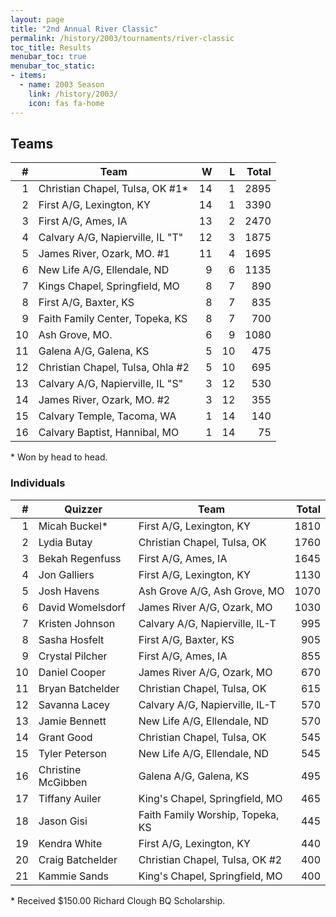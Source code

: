 ```yaml
---
layout: page
title: "2nd Annual River Classic"
permalink: /history/2003/tournaments/river-classic
toc_title: Results
menubar_toc: true
menubar_toc_static:
- items:
  - name: 2003 Season
    link: /history/2003/
    icon: fas fa-home
---
```


## Teams

|    # | Team                             |    W |    L | Total |
| ---: | -------------------------------- | ---: | ---: | ----: |
|    1 | Christian Chapel, Tulsa, OK #1*  |   14 |    1 |  2895 |
|    2 | First A/G, Lexington, KY         |   14 |    1 |  3390 |
|    3 | First A/G, Ames, IA              |   13 |    2 |  2470 |
|    4 | Calvary A/G, Napierville, IL "T" |   12 |    3 |  1875 |
|    5 | James River, Ozark, MO. #1       |   11 |    4 |  1695 |
|    6 | New Life A/G, Ellendale, ND      |    9 |    6 |  1135 |
|    7 | Kings Chapel, Springfield, MO    |    8 |    7 |   890 |
|    8 | First A/G, Baxter, KS            |    8 |    7 |   835 |
|    9 | Faith Family Center, Topeka, KS  |    8 |    7 |   700 |
|   10 | Ash Grove, MO.                   |    6 |    9 |  1080 |
|   11 | Galena A/G, Galena, KS           |    5 |   10 |   475 |
|   12 | Christian Chapel, Tulsa, Ohla #2 |    5 |   10 |   695 |
|   13 | Calvary A/G, Napierville, IL "S" |    3 |   12 |   530 |
|   14 | James River, Ozark, MO. #2       |    3 |   12 |   355 |
|   15 | Calvary Temple, Tacoma, WA       |    1 |   14 |   140 |
|   16 | Calvary Baptist, Hannibal, MO    |    1 |   14 |    75 |

\* Won by head to head.

### Individuals

|    # | Quizzer            | Team                             | Total |
| ---: | ------------------ | -------------------------------- | ----: |
|    1 | Micah Buckel*      | First A/G, Lexington, KY         |  1810 |
|    2 | Lydia Butay        | Christian Chapel, Tulsa, OK      |  1760 |
|    3 | Bekah Regenfuss    | First A/G, Ames, IA              |  1645 |
|    4 | Jon Galliers       | First A/G, Lexington, KY         |  1130 |
|    5 | Josh Havens        | Ash Grove A/G, Ash Grove, MO     |  1070 |
|    6 | David Womelsdorf   | James River A/G, Ozark, MO       |  1030 |
|    7 | Kristen Johnson    | Calvary A/G, Napierville, IL-T   |   995 |
|    8 | Sasha Hosfelt      | First A/G, Baxter, KS            |   905 |
|    9 | Crystal Pilcher    | First A/G, Ames, IA              |   855 |
|   10 | Daniel Cooper      | James River A/G, Ozark, MO       |   670 |
|   11 | Bryan Batchelder   | Christian Chapel, Tulsa, OK      |   615 |
|   12 | Savanna Lacey      | Calvary A/G, Napierville, IL-T   |   570 |
|   13 | Jamie Bennett      | New Life A/G, Ellendale, ND      |   570 |
|   14 | Grant Good         | Christian Chapel, Tulsa, OK      |   545 |
|   15 | Tyler Peterson     | New Life A/G, Ellendale, ND      |   545 |
|   16 | Christine McGibben | Galena A/G, Galena, KS           |   495 |
|   17 | Tiffany Auiler     | King's Chapel, Springfield, MO   |   465 |
|   18 | Jason Gisi         | Faith Family Worship, Topeka, KS |   445 |
|   19 | Kendra White       | First A/G, Lexington, KY         |   440 |
|   20 | Craig Batchelder   | Christian Chapel, Tulsa, OK #2   |   400 |
|   21 | Kammie Sands       | King's Chapel, Springfield, MO   |   400 |

\* Received $150.00 Richard Clough BQ Scholarship.
